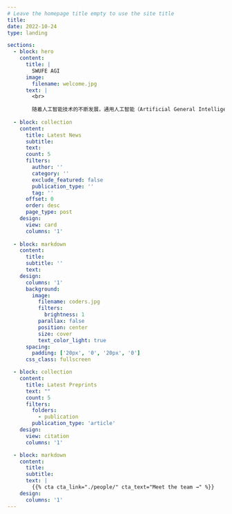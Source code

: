 ```yaml
---
# Leave the homepage title empty to use the site title
title:
date: 2022-10-24
type: landing

sections:
  - block: hero
    content:
      title: |
        SWUFE AGI
      image:
        filename: welcome.jpg
      text: |
        <br>
        
        随着人工智能技术的不断发展，通用人工智能（Artificial General Intelligence, AGI）和金融领域的融合与交叉已成为科研和产业发展的重要趋势。通用人工智能与金融创新团队致力于通过大模型探索AGI技术在金融领域的应用潜力，以及推动人工智能技术与金融行业的创新发展。 
  
  - block: collection
    content:
      title: Latest News
      subtitle:
      text:
      count: 5
      filters:
        author: ''
        category: ''
        exclude_featured: false
        publication_type: ''
        tag: ''
      offset: 0
      order: desc
      page_type: post
    design:
      view: card
      columns: '1'
  
  - block: markdown
    content:
      title:
      subtitle: ''
      text:
    design:
      columns: '1'
      background:
        image: 
          filename: coders.jpg
          filters:
            brightness: 1
          parallax: false
          position: center
          size: cover
          text_color_light: true
      spacing:
        padding: ['20px', '0', '20px', '0']
      css_class: fullscreen

  - block: collection
    content:
      title: Latest Preprints
      text: ""
      count: 5
      filters:
        folders:
          - publication
        publication_type: 'article'
    design:
      view: citation
      columns: '1'

  - block: markdown
    content:
      title:
      subtitle:
      text: |
        {{% cta cta_link="./people/" cta_text="Meet the team →" %}}
    design:
      columns: '1'
---
```

